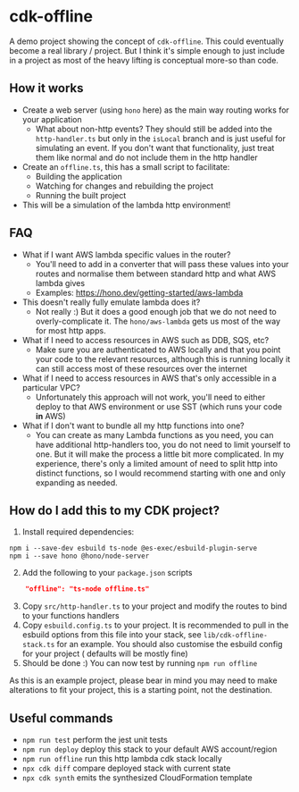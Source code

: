 # cdk-offline

A demo project showing the concept of `cdk-offline`. This could eventually become a real library / project. But I think
it's simple enough to just include in a project as most of the heavy lifting is conceptual more-so than code.

## How it works

- Create a web server (using `hono` here) as the main way routing works for your application
  - What about non-http events? They should still be added into the `http-handler.ts` but only in the `isLocal` branch
    and is just useful for simulating an event. If you don't want that functionality, just treat them like normal and
    do not include them in the http handler
- Create an `offline.ts`, this has a small script to facilitate:
  - Building the application
  - Watching for changes and rebuilding the project
  - Running the built project
- This will be a simulation of the lambda http environment!

## FAQ

- What if I want AWS lambda specific values in the router?
  - You'll need to add in a converter that will pass these values into your routes and normalise them between standard
    http and what AWS lambda gives
  - Examples: https://hono.dev/getting-started/aws-lambda
- This doesn't really fully emulate lambda does it?
  - Not really :) But it does a good enough job that we do not need to overly-complicate it. The `hono/aws-lambda`
    gets us most of the way for most http apps.
- What if I need to access resources in AWS such as DDB, SQS, etc?
  - Make sure you are authenticated to AWS locally and that you point your code to the relevant resources, although
    this is running locally it can still access most of these resources over the internet
- What if I need to access resources in AWS that's only accessible in a particular VPC?
  - Unfortunately this approach will not work, you'll need to either deploy to that AWS environment or use SST (which
    runs your code **in** AWS)
- What if I don't want to bundle all my http functions into one?
  - You can create as many Lambda functions as you need, you can have additional http-handlers too, you do not need to
    limit yourself to one. But it will make the process a little bit more complicated. In my experience, there's only
    a limited amount of need to split http into distinct functions, so I would recommend starting with one and only
    expanding as needed.

## How do I add this to my CDK project?

1. Install required dependencies:

```shell
npm i --save-dev esbuild ts-node @es-exec/esbuild-plugin-serve
npm i --save hono @hono/node-server
```

2. Add the following to your `package.json` scripts

```json
    "offline": "ts-node offline.ts"
```

3. Copy `src/http-handler.ts` to your project and modify the routes to bind to your functions handlers
4. Copy `esbuild.config.ts` to your project. It is recommended to pull in the esbuild options from this file into your
   stack, see `lib/cdk-offline-stack.ts` for an example. You should also customise the esbuild config for your project (
   defaults will be mostly fine)
5. Should be done :) You can now test by running `npm run offline`

As this is an example project, please bear in mind you may need to make alterations to fit your project, this is a
starting point, not the destination.

## Useful commands

- `npm run test` perform the jest unit tests
- `npm run deploy` deploy this stack to your default AWS account/region
- `npm run offline` run this http lambda cdk stack locally
- `npx cdk diff` compare deployed stack with current state
- `npx cdk synth` emits the synthesized CloudFormation template
